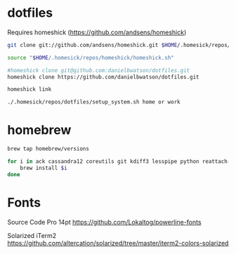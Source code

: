 dotfiles
========

Requires homeshick (https://github.com/andsens/homeshick)

```sh
git clone git://github.com/andsens/homeshick.git $HOME/.homesick/repos/homeshick

source "$HOME/.homesick/repos/homeshick/homeshick.sh"

#homeshick clone git@github.com:danielbwatson/dotfiles.git
homeshick clone https://github.com/danielbwatson/dotfiles.git

homeshick link

./.homesick/repos/dotfiles/setup_system.sh home or work
```

# homebrew

```sh
brew tap homebrew/versions

for i in ack cassandra12 coreutils git kdiff3 lesspipe python reattach-to-user-namespace tmux vim; do
    brew install $i
done
```

# Fonts

Source Code Pro 14pt
https://github.com/Lokaltog/powerline-fonts

Solarized iTerm2
https://github.com/altercation/solarized/tree/master/iterm2-colors-solarized
